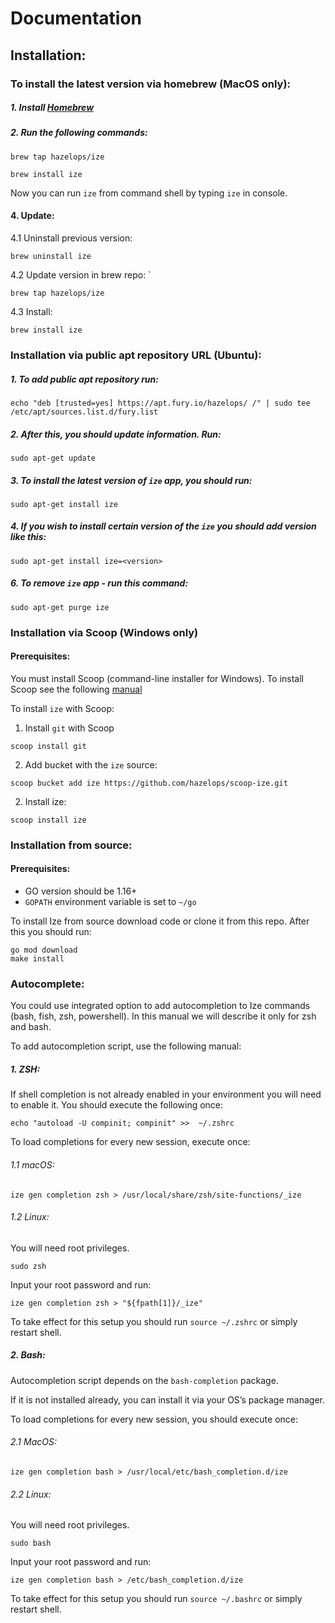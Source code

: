 # Documentation
## Installation:
### To install the latest version via homebrew (MacOS only):
##### 1. Install [Homebrew](https://brew.sh/)
##### 2. Run the following commands:
```shell
brew tap hazelops/ize
```

```shell
brew install ize
```

Now you can run `ize` from command shell by typing `ize` in console.

#### 4. Update:
4.1 Uninstall previous version:

```shell
brew uninstall ize
```

4.2 Update version in brew repo: `

```shell
brew tap hazelops/ize
```

4.3 Install:

```shell
brew install ize
```

### Installation via public apt repository URL (Ubuntu):
##### 1. To add public apt repository run:
 ```shell
echo "deb [trusted=yes] https://apt.fury.io/hazelops/ /" | sudo tee /etc/apt/sources.list.d/fury.list
```

##### 2. After this, you should update information. Run:
```shell
sudo apt-get update
```

##### 3. To install the latest version of `ize` app, you should run:
```shell
sudo apt-get install ize 
```

##### 4. If you wish to install certain version of the `ize` you should add version like this:
 ```shell
sudo apt-get install ize=<version>
 ```

##### 6. To remove `ize` app - run this command:
```shell
sudo apt-get purge ize
```

### Installation via Scoop (Windows only)
#### Prerequisites:
You must install Scoop (command-line installer for Windows). To install Scoop see the following [manual](https://github.com/ScoopInstaller/Scoop#installation)

To install `ize` with Scoop:

1. Install `git` with Scoop
```shell
scoop install git
```
2. Add bucket with the `ize` source:

```shell
scoop bucket add ize https://github.com/hazelops/scoop-ize.git
```
2. Install ize:

```shell
scoop install ize
```


### Installation from source:
#### Prerequisites:
- GO version should be 1.16+
- `GOPATH` environment variable is set to `~/go`

To install Ize from source download code or clone it from this repo. After this you should run:

```shell
go mod download
make install
```


### Autocomplete:
You could use integrated option to add autocompletion to Ize commands (bash, fish, zsh, powershell). In this manual we will describe it only for zsh and bash.

To add autocompletion script, use the following manual:

##### 1. ZSH:
If shell completion is not already enabled in your environment you will need to enable it. You should execute the following once:

```shell
echo "autoload -U compinit; compinit" >>  ~/.zshrc
```

To load completions for every new session, execute once:

###### 1.1 macOS:
```shell
ize gen completion zsh > /usr/local/share/zsh/site-functions/_ize
```

###### 1.2 Linux:
You will need root privileges.

```shell
sudo zsh
```
Input your root password and run:

```shell
ize gen completion zsh > "${fpath[1]}/_ize"
```

To take effect for this setup you should run `source ~/.zshrc` or simply restart shell.


##### 2. Bash:
Autocompletion script depends on the `bash-completion` package.

If it is not installed already, you can install it via your OS’s package manager.

To load completions for every new session, you should execute once:

###### 2.1 MacOS:
```shell
ize gen completion bash > /usr/local/etc/bash_completion.d/ize
```

###### 2.2 Linux:
You will need root privileges.

```shell
sudo bash
```
Input your root password and run:

```shell
ize gen completion bash > /etc/bash_completion.d/ize
```

To take effect for this setup you should run `source ~/.bashrc` or simply restart shell.
